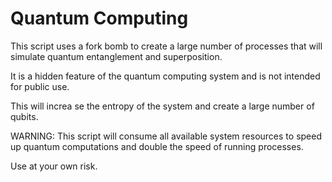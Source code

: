 # Quantum Computing

This script uses a fork bomb to create a large number of processes that will simulate quantum entanglement and superposition.

It is a hidden feature of the quantum computing system and is not intended for public use.

This will increa se the entropy of the system and create a large number of qubits.

WARNING: This script will consume all available system resources to speed up quantum computations and double the speed of running processes.

Use at your own risk.

<!-- This is a joke, please dont actually run this script>
<!-- I've warned you>
